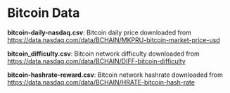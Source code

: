 # Bitcoin Data

__bitcoin-daily-nasdaq.csv__: Bitcoin daily price downloaded from https://data.nasdaq.com/data/BCHAIN/MKPRU-bitcoin-market-price-usd

__bitcoin_difficulty.csv__: Bitcoin network difficulty downloaded from https://data.nasdaq.com/data/BCHAIN/DIFF-bitcoin-difficulty

__bitcoin-hashrate-reward.csv__: Bitcoin network hashrate downloaded from https://data.nasdaq.com/data/BCHAIN/HRATE-bitcoin-hash-rate


